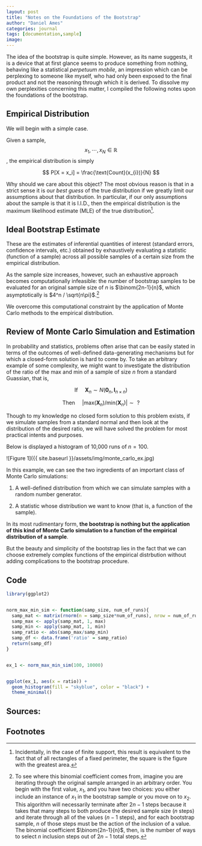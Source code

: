 ```yaml
---
layout: post
title: "Notes on the Foundations of the Bootstrap"
author: "Daniel Ames"
categories: journal
tags: [documentation,sample]
image: 
---
```


The idea of the bootstrap is quite simple. However, as its name suggests, it is a device that at first glance seems to produce something from nothing, behaving like a statistical _perpetuum mobile_, an impression which can be perplexing to someone like myself, who had only been exposed to the final product and not the reasoning through which it is derived. To dissolve my own perplexities concerning this matter, I compiled the following notes upon the foundations of the bootstrap.

## Empirical Distribution

We will begin with a simple case.

Given a sample, $$x_{1},\cdots,x_{N} \in \mathbb{R}$$, the empirical distribution is simply

$$
P[X = x_i] = \frac{\text{Count}(x_{i})}{N} 
$$

Why should we care about this object? The most obvious reason is that in a strict sense it is our _best guess_ of the true distribution if we greatly limit our assumptions about that distribution. In particular, if our only assumptions about the sample is that it is I.I.D., then the empirical distribution is the maximum likelihood estimate (MLE) of the true distribution[^1].

## Ideal Bootstrap Estimate

These are the estimates of inferential quantities of interest (standard errors, confidence intervals, etc.) obtained by exhaustively evaluating a statistic (function of a sample) across all possible samples of a certain size from the empirical distribution.


As the sample size increases, however, such an exhaustive approach becomes computationally infeasible: the number of bootstrap samples to be evaluated for an original sample size of $n$ is $\binom{2n-1}{n}$, which asymptotically is $4^n / \sqrt{n\pi}$.[^2]


We overcome this computational constraint by the application of Monte Carlo methods to the empirical distribution.


## Review of Monte Carlo Simulation and Estimation

In probability and statistics, problems often arise that can be easily stated in terms of the outcomes of well-defined data-generating mechanisms but for which a closed-form solution is hard to come by. To take an arbitrary example of some complexity, we might want to investigate the distribution of the ratio of the max and min of a sample of size $n$ from a standard Guassian, that is,

$$
\text{If} \hspace{15pt} \boldsymbol{X}_{n} \sim N(\boldsymbol{0}_{n},\boldsymbol{I}_{n\times n})
$$

$$
\text{Then} \hspace{15pt} | \text{max}(\boldsymbol{X}_{n})/\text{min}(\boldsymbol{X}_{n}) |  \sim \text{  ?}
$$

Though to my knowledge no closed form solution to this problem exists, if we simulate samples from a standard normal and then look at the distribution of the desired ratio, we will have solved the problem for most practical intents and purposes.

Below is displayed a histogram of 10,000 runs of $n = 100$.

![Figure 1]({{ site.baseurl }}/assets/img/monte_carlo_ex.jpg)

In this example, we can see the two ingredients of an important class of Monte Carlo simulations:

1. A well-defined distribution from which we can simulate samples with a random number generator.

2. A statistic whose distribution we want to know (that is, a function of the sample).

In its most rudimentary form, **the bootstrap is nothing but the application of this kind of Monte Carlo simulation to a function of the empirical distribution of a sample**. 

But the beauty and simplicity of the bootstrap lies in the fact that we can choose extremely complex functions of the empirical distrbution without adding complications to the bootstrap procedure.



## Code
```R
library(ggplot2)


norm_max_min_sim <- function(samp_size, num_of_runs){
  samp_mat <- matrix(rnorm(n = samp_size*num_of_runs), nrow = num_of_runs)
  samp_max <- apply(samp_mat, 1, max)
  samp_min <- apply(samp_mat, 1, min)
  samp_ratio <- abs(samp_max/samp_min)
  samp_df <- data.frame('ratio' = samp_ratio)
  return(samp_df)
}


ex_1 <- norm_max_min_sim(100, 10000)


ggplot(ex_1, aes(x = ratio)) +
  geom_histogram(fill = "skyblue", color = "black") +
  theme_minimal()
```
## Sources:

## Footnotes
[^1]: Incidentally, in the case of finite support, this result is equivalent to the fact that of all rectangles of a fixed perimeter, the square is the figure with the greatest area.

[^2]: To see where this binomial coefficient comes from, imagine you are iterating through the original sample arranged in an arbitrary order. You begin with the first value, $x_1$, and you have two choices: you either include an instance of $x_1$ in the bootstrap sample or you move on to $x_2$. This algorithm will necessarily terminate after $2n-1$ steps because it takes that many steps to both produce the desired sample size ($n$ steps) and iterate through all of the values ($n-1$ steps), and for each bootstrap sample, $n$ of those steps must be the action of the inclusion of a value. The binomial coefficient $\binom{2n-1}{n}$, then, is the number of ways to select $n$ inclusion steps out of $2n-1$ total steps.


